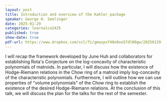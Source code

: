 ```yaml
---
layout: post
title: Introduction and overview of the Kahler package
speaker: George H. Seelinger
date: 2025-01-29
categories: learnalco2425
published: true
show-date: true
pdf-url: https://www.dropbox.com/scl/fi/gmazpxf40o8xe57dl00gw/20250129-George-Seelinger_-Introduction-and-overview-of-the-Kahler-package.pdf?rlkey=dfq7m29sqnso0e2d2hnhohbe3&st=w0n5samg&dl=0
---
```

I will recap the framework developed by June Huh and collaborators for establishing Rota's Conjecture on the log-concavity of characteristic polynomials of matroids. In particular, I will discuss how the existence of Hodge-Riemann relations in the Chow ring of a matroid imply log-concavity of the characteristic polynomials. Furthermore, I will outline how we can use properties of "volume polynomials" of the Chow ring to establish the existence of the desired Hodge-Riemann relations. At the conclusion of this talk, we will discuss the plan for the talks for the rest of the semester. 
